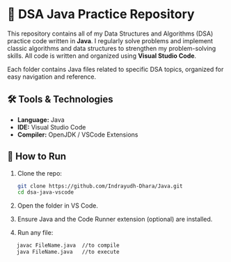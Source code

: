 # 🧠 DSA Java Practice Repository

This repository contains all of my Data Structures and Algorithms (DSA) practice code written in **Java**. I regularly solve problems and implement classic algorithms and data structures to strengthen my problem-solving skills. All code is written and organized using **Visual Studio Code**.

Each folder contains Java files related to specific DSA topics, organized for easy navigation and reference.

## 🛠️ Tools & Technologies

- **Language:** Java
- **IDE:** Visual Studio Code
- **Compiler:** OpenJDK / VSCode Extensions

## 🚀 How to Run

1. Clone the repo:
   ```bash
   git clone https://github.com/Indrayudh-Dhara/Java.git
   cd dsa-java-vscode

2. Open the folder in VS Code.

3. Ensure Java and the Code Runner extension (optional) are installed.

4. Run any file:

```bash
   javac FileName.java  //to compile
   java FileName.java   //to execute
